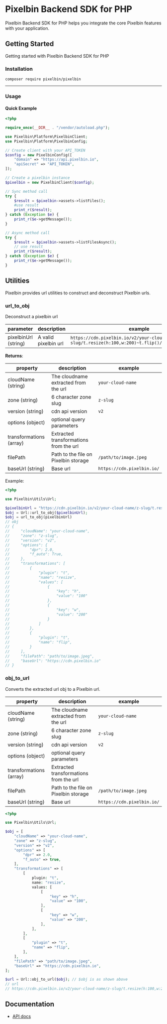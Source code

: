 # Pixelbin Backend SDK for PHP

Pixelbin Backend SDK for PHP helps you integrate the core Pixelbin features with your application.

## Getting Started

Getting started with Pixelbin Backend SDK for PHP

### Installation

```
composer require pixelbin/pixelbin
```

---

### Usage

#### Quick Example

```php
<?php

require_once(__DIR__ . "/vendor/autoload.php");

use Pixelbin\Platform\PixelbinClient;
use Pixelbin\Platform\PixelbinConfig;

// Create client with your API_TOKEN
$config = new PixelbinConfig([
    "domain" => "https://api.pixelbin.io",
    "apiSecret" => "API_TOKEN",
]);

// Create a pixelbin instance
$pixelbin = new PixelbinClient($config);

// Sync method call
try {
    $result = $pixelbin->assets->listFiles();
    #use result
    print_r($result);
} catch (Exception $e) {
    print_r($e->getMessage());
}

// Async method call
try {
    $result = $pixelbin->assets->listFilesAsync();
    // use result
    print_r($result);
} catch (Exception $e) {
    print_r($e->getMessage());
}
```

## Utilities

Pixelbin provides url utilities to construct and deconstruct Pixelbin urls.

### url_to_obj

Deconstruct a pixelbin url

| parameter            | description          | example                                                                                               |
| -------------------- | -------------------- | ----------------------------------------------------------------------------------------------------- |
| pixelbinUrl (string) | A valid pixelbin url | `https://cdn.pixelbin.io/v2/your-cloud-name/z-slug/t.resize(h:100,w:200)~t.flip()/path/to/image.jpeg` |

**Returns**:

| property                | description                            | example                    |
| ----------------------- | -------------------------------------- | -------------------------- |
| cloudName (string)      | The cloudname extracted from the url   | `your-cloud-name`          |
| zone (string)           | 6 character zone slug                  | `z-slug`                   |
| version (string)        | cdn api version                        | `v2`                       |
| options (object)        | optional query parameters              |                            |
| transformations (array) | Extracted transformations from the url |                            |
| filePath                | Path to the file on Pixelbin storage   | `/path/to/image.jpeg`      |
| baseUrl (string)        | Base url                               | `https://cdn.pixelbin.io/` |

Example:

```php
<?php

use Pixelbin\Utils\Url;

$pixelbinUrl = "https://cdn.pixelbin.io/v2/your-cloud-name/z-slug/t.resize(h:100,w:200)~t.flip()/path/to/image.jpeg?dpr=2.0&f_auto=True"
$obj = Url::url_to_obj($pixelbinUrl);
$obj = url_to_obj(pixelbinUrl)
// obj
// {
//     "cloudName": "your-cloud-name",
//     "zone": "z-slug",
//     "version": "v2",
//     "options": {
//         "dpr": 2.0,
//         "f_auto": True,
//     },
//     "transformations": [
//         {
//             "plugin": "t",
//             "name": "resize",
//             "values": [
//                 {
//                     "key": "h",
//                     "value": "100"
//                 },
//                 {
//                     "key": "w",
//                     "value": "200"
//                 }
//             ]
//         },
//         {
//             "plugin": "t",
//             "name": "flip",
//         }
//     ],
//     "filePath": "path/to/image.jpeg",
//     "baseUrl": "https://cdn.pixelbin.io"
// }
```

### obj_to_url

Converts the extracted url obj to a Pixelbin url.

| property                | description                            | example                    |
| ----------------------- | -------------------------------------- | -------------------------- |
| cloudName (string)      | The cloudname extracted from the url   | `your-cloud-name`          |
| zone (string)           | 6 character zone slug                  | `z-slug`                   |
| version (string)        | cdn api version                        | `v2`                       |
| options (object)        | optional query parameters              |                            |
| transformations (array) | Extracted transformations from the url |                            |
| filePath                | Path to the file on Pixelbin storage   | `/path/to/image.jpeg`      |
| baseUrl (string)        | Base url                               | `https://cdn.pixelbin.io/` |

```php
<?php

use Pixelbin\Utils\Url;

$obj = [
    "cloudName" => "your-cloud-name",
    "zone" => "z-slug",
    "version" => "v2",
    "options" => [
        "dpr" => 2.0,
        "f_auto" => true,
    ],
    "transformations" => [
        [
            plugin: "t",
            name: "resize",
            values: [
                [
                    "key" => "h",
                    "value" => "100",
                ],
                [
                    "key" => "w",
                    "value" => "200",
                ],
            ],
        ],
        [
            "plugin" => "t",
            "name" => "flip",
        ],
    ],
    "filePath" => "path/to/image.jpeg",
    "baseUrl" => "https://cdn.pixelbin.io",
];

$url = Url::obj_to_url($obj); // $obj is as shown above
// url
// https://cdn.pixelbin.io/v2/your-cloud-name/z-slug/t.resize(h:100,w:200)~t.flip()/path/to/image.jpeg?dpr=2.0&f_auto=True
```

## Documentation

- [API docs](documentation/platform/README.md)
